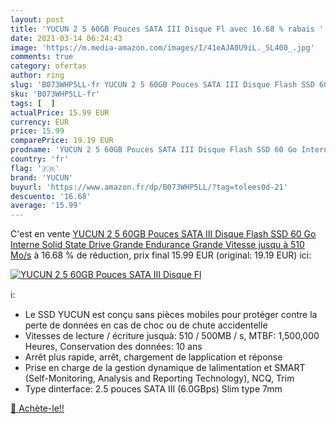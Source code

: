 ```yaml
---
layout: post
title: 'YUCUN 2 5 60GB Pouces SATA III Disque Fl avec 16.68 % rabais '
date: 2021-03-14 06:24:43
image: 'https://m.media-amazon.com/images/I/41eAJA0U9iL._SL400_.jpg'
comments: true
category: ofertas
author: ring
slug: 'B073WHP5LL-fr YUCUN 2 5 60GB Pouces SATA III Disque Flash SSD 60 Go...'
sku: 'B073WHP5LL-fr'
tags: [  ]
actualPrice: 15.99 EUR
currency: EUR
price: 15.99
comparePrice: 19.19 EUR
prodname: 'YUCUN 2 5 60GB Pouces SATA III Disque Flash SSD 60 Go Interne Solid State Drive Grande Endurance Grande Vitesse jusqu à 510 Mo/s'
country: 'fr'
flag: '🇫🇷'
brand: 'YUCUN'
buyurl: 'https://www.amazon.fr/dp/B073WHP5LL/?tag=tolees0d-21'
descuento: '16.68'
average: '15.99'
---
```


C'est en vente [YUCUN 2 5 60GB Pouces SATA III Disque Flash SSD 60 Go Interne Solid State Drive Grande Endurance Grande Vitesse jusqu à 510 Mo/s](https://www.amazon.fr/dp/B073WHP5LL/?tag=tolees0d-21)  à  16.68 % de réduction, prix final  15.99 EUR (original: 19.19 EUR) ici:

[![YUCUN 2 5 60GB Pouces SATA III Disque Fl](https://m.media-amazon.com/images/I/41eAJA0U9iL._SL400_.jpg)](https://www.amazon.fr/dp/B073WHP5LL/?tag=tolees0d-21)

ℹ️:

- Le SSD YUCUN est conçu sans pièces mobiles pour protéger contre la perte de données en cas de choc ou de chute accidentelle
- Vitesses de lecture / écriture jusquà: 510 / 500MB / s, MTBF: 1,500,000 Heures, Conservation des données: 10 ans
- Arrêt plus rapide, arrêt, chargement de lapplication et réponse
- Prise en charge de la gestion dynamique de lalimentation et SMART (Self-Monitoring, Analysis and Reporting Technology), NCQ, Trim
- Type dinterface: 2.5 pouces SATA III (6.0GBps) Slim type 7mm

[🛒 Achète-le!!](https://www.amazon.fr/dp/B073WHP5LL/?tag=tolees0d-21)
